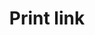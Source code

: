 ---
# This file is a template to document a new component within the GOV.UK Publishing Design Guide website.
layout: component-documentation
sectionKey: Components
eleventyNavigation:
  parent: Components

# Step 1: Duplicate and rename this file to the proposed component you want to include in the Publishing Design Guide website.
# When duplicating and renaming this file use lowercase and replace any spaces with a dash (ie. -)

# Step 2: Set "eleventyExcludeFromCollections" to "false". This will ensure that the code snippet is commented out and this page will be display withinin the Publishing Design Guide.
eleventyExcludeFromCollections: false

# Step 3: Input data points according to fields below to the best of your ability. Any fields without any data points will not be displayed on the website.

# Name of the component
# This is the name of the component (ex. Attachment). It is required to display the title on the page, in the meta data, and in the left-hand navigation menu of the components page.
title: Print link

# Description of the component
# This briefly describes what the component is. It is required to display the description on the page, and in the <head> meta description.
description: A link with a print icon to help users print the current page.

# When to use this component
# Briefly describe the situation(s) when to use this component.
# You MUST wrap this in single quotation marks (ie. ' '), since markdown can be used to enter this information. To create a heading, use three hashes (ie. ###).
whenToUse:
  #Delete this comment before entering when to use this component.

# When not to use this component
# Briefly describe the situation(s) when not to use this component.
# You MUST wrap this in single quotation marks (ie. ' '), since markdown can be used to enter this information. To create a heading, use three hashes (ie. ###).
whenNotToUse:
  #Delete this comment before entering when not to use this component.

# How the component works
# Briefly descibe how this component works. For instance, listing out what happens when an end-user interacts with this component.
# You MUST wrap this in single quotation marks (ie. ' '), since markdown can be used to enter this information. To create a heading, use three hashes (ie. ###).
howItWorks:
  'This component renders two different outputs depending on whether a `href` is specified. By default, when no `href` is given, the component renders as a button and triggers a print action via JavaScript. In this case the component is hidden in environments where JavaScript is disabled and can be used as a progressive enhancement. When a `href` is specified the component renders as an anchor tag and navigates to that `href` without JavaScript, suitable for applications which have paths that trigger a print event on load.
  
  
  View this component and all its variations in the <a class="govuk-link" href="https://components.publishing.service.gov.uk/component-guide/print_link" rel="noopener noreferrer" target="_blank">Component Guide (open in a new tab)</a>.'

# Variations for this component
# List out any variations that exist for this component by providing (1) the name of said variation and (2) a brief description of that variation.
variations:
  # To add additional variations duplicate the the fields below (adhering to the formating) but increase the count by one integer.
  # 0:
  #   title: With different text
  #   description:
  #     # You MUST wrap this in single quotation marks (ie. ' '), since markdown can be used to enter this information. To create a heading, use three hashes (ie. ###).
  #     #Delete this comment before entering a description of variation.
  # 1:
  #   title: With different href
  #   description:
  #     # You MUST wrap this in single quotation marks (ie. ' '), since markdown can be used to enter this information. To create a heading, use three hashes (ie. ###).
  #     'You can specify a alternative `href` URL that will override the default behaviour. When a `href` is specified the print link will render as an anchor tag and be displayed even when JavaScript is disabled.'
  # 2:
  #   title: With data attributes
  #   description:
  #     # You MUST wrap this in single quotation marks (ie. ' '), since markdown can be used to enter this information. To create a heading, use three hashes (ie. ###).
  #     #Delete this comment before entering a description of variation.
  # 3:
  #   title: With custom margins
  #   description:
  #     # You MUST wrap this in single quotation marks (ie. ' '), since markdown can be used to enter this information. To create a heading, use three hashes (ie. ###).
  #     'The component accepts a number for margin bottom from `0` to `9` (`0px` to `60px`) using the [GOV.UK Frontend spacing scale](https://design-system.service.gov.uk/styles/spacing/#the-responsive-spacing-scale). It defaults to having margin level `3` on top and bottom.'

# Evidence and insights for this component
# List out all past documentation/supporting material with regards to or realted to this component. It can include (1) past design documentation, (2) research findings, and (3) presentations.
insights:
  # To add additional insights duplicate the the fields below (adhering to the formating) but increase the count by one integer.
  0:
    # Both title and link are REQUIRED in order for this information to render on the page.
    date: #Delete this comment before entering the date when the document was published.
    description:
      # You MUST wrap this in single quotation marks (ie. ' '), since markdown can be used to enter this information. To create a heading, use three hashes (ie. ###).
      #Delete this comment before entering a brief summary about the document being referred.
    title: #Delete this comment before entering the name of the insight document.
    link: #Delete this comment before entering the URL of the insight document.
    documentFormat: #Delete this comment before entering the format of the insight document. Example: (1) Google Docs, (2) Google Sheets, and (3) Google Slides.

# Accessibilty criteria for this component
# List out the accessibility for this component.
# You MUST wrap this in single quotation marks (ie. ' '), since markdown can be used to enter this information. To create a heading, use three hashes (ie. ###).
accessibilty:
  'The print icon must be presentational and ignored by screen readers.
  

  Links in the component must:

  - accept focus
  
  - be focusable with a keyboard
  
  - be usable with a keyboard
  
  - indicate when they have focus
  
  - change in appearance when touched (in the touch-down state)
  
  - change in appearance when hovered
  
  - be usable with touch
  
  - be usable with [voice commands](https://www.w3.org/WAI/perspectives/voice.html)
  
  - have visible text
  
  - have meaningful text'

# Other design systems
# List out all the other design systems that have documented this exact same component. This includes the GOV.UK Design System, along with other UK government departments.
designSystems:
  # To add additional design systems duplicate the the fields below (adhering to the formating) but increase the count by one integer.
  0:
    # Both title and link are REQUIRED in order to display this information on the page.
    title: #Delete this comment before entering the name of the Publishing Design Guide.
    link: #Delete this comment before entering the URL of the corresponding Publishing Design Guide.

# Existing issues with this component
# List of all the issues that are associated with this component, (1) containing the title used to describe the issue on GitHub, and (2) the link to the GitHub issue itself.
issues:
  # To add additional issues duplicate the the fields below (adhering to the formating) but increase the count by one integer.
  0:
    # Both title and link are REQUIRED in order to display this information on the page.
    title: Not all pages display the print link.
    link: https://github.com/alphagov/govuk_publishing_components/issues/4266
  1:
    # Both title and link are REQUIRED in order to display this information on the page.
    title: Where print link is repeated at the top and bottom of a page the lock-up is currently inconsistent. 
    link: https://github.com/alphagov/govuk_publishing_components/issues/4267
  2:
    # Both title and link are REQUIRED in order to display this information on the page.
    title: In dark mode the icon is not visible. 
    link: https://github.com/alphagov/govuk_publishing_components/issues/4268
---
